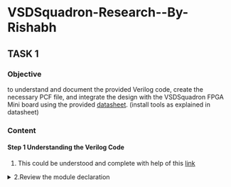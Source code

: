 # VSDSquadron-Research--By-Rishabh

## TASK 1 

### Objective 

to understand and document the provided Verilog code, create the necessary PCF file, and integrate the design with the VSDSquadron FPGA Mini board using the provided [datasheet](https://www.vlsisystemdesign.com/wp-content/uploads/2025/01/VSDSquadronFMDatasheet.pdf). (install tools as explained in datasheet)

### Content

#### Step 1 Understanding the Verilog Code

  1.  This could be understood and complete with help of this [link](https://github.com/thesourcerer8/VSDSquadron_FM/blob/main/led_blue/top.v)



  <details><summary>2.Review the module declaration 
</summary>
 * Inputs and Outputs: 
	  • output wire led_red, led_blue, led_green: Declares three output signals, likely connected to LEDs. The wire keyword indicates they are simple connections, not memory elements. 
	  • input wire hu_clk: Declares an input signal, likely a clock signal from a hardware oscillator. 
	  • output wire testwire: Another output signal, its purpose is revealed later. 

  * Internal Signals: 
	  • wire int_osc: Declares an internal wire, likely intended as a clock signal. 
	  • reg [27:0] frequency_counter_i: Declares a 28-bit register named frequency_counter_i. Registers store values and are used for counting or storing state.

  * Assignment: 
  	• assign testwire = frequency_counter_i[5]; This line continuously assigns the value of the 6th bit (index 5) of the frequency_counter_i register to the testwire output.
  * Always Block: 
	  • always @(posedge int_osc) begin ... end: This block describes sequential logic that executes on the rising edge of the int_osc signal. 
	  • frequency_counter_i <= frequency_counter_i + 1'b1: Inside the block, the frequency_counter_i register is incremented by 1 on each rising edge of int_osc. 1'b1 represents a 1-bit binary value of 1.
     
  * Internal Oscillator Configuration: 
	  • SB_HFOSC: This seems to be a module or macro representing a high-frequency oscillator. 
	  • #(.CLKHF_DIV("0b10")): This part configures the clock divider for the oscillator. "0b10" likely sets the division factor to 2 (binary representation). 
	  • u_SB_HFOSC: This is the instance name of the oscillator module. 
	  • (.CLKHFPU(1'b1), .CLKHFEN(1'b1), .CLKHF(int_osc)): This connects signals to the oscillator instance: 
		• .CLKHFPU(1'b1): Probably enables the clock pull-up. 
		• .CLKHFEN(1'b1): Likely enables the clock output. 
		• .CLKHF(int_osc): Connects the oscillator output to the signal int_osc. 

  * RGB Primitive Instantiation: 
	  • SB_RGBA_DRV: This is likely a module for controlling an RGB LED. 
	  • RGB_DRIVER: This is the instance name of the RGB driver module. 
    • RGBLEDEN (1'b1): Enables the RGB LED. 1'b1 represents a 1-bit value set to 1 (high). 
	  • RGB0PWM (1'b0), // red: Controls the pulse-width modulation (PWM) for the red component of the RGB LED. 1'b0 means it's initially off. 
	  • RGB1PWM (1'b0), // green: Controls the PWM for the green component, also initially off. • RGBLEDEN (1'b1): Enables the RGB LED. 1'b1 represents a 1-bit value set to 1 (high). 
	  • RGB0PWM (1'b0), // red: Controls the pulse-width modulation (PWM) for the red component of the RGB LED. 1'b0 means it's initially off. 
	  • RGB1PWM (1'b0), // green: Controls the PWM for the green component, also initially off. 
	  • RGB2PM (1'b1), // blue: Controls the PWM for the blue component, initially on. 
	  • CURREN (1'b1): Enables the current source for the LED. 
	  • RGB0 (led_red), RGB1 (led_green), RGB2 (led_blue): Connects the module's internal signals to external signals for the red, green, and blue LEDs. 

  * Parameter Overrides: 
	  • //Actual Hardware connection: This comment suggests the following lines configure hardware-specific parameters. 
	  • defparam RGB_DRIVER.RGB0_CURRENT = "0b000001";: Sets the current for the red LED to a binary value of 000001. 
	  • defparam RGB_DRIVER.RGB1_CURRENT = "0b000001";: Sets the current for the green LED. 
	  • defparam RGB_DRIVER.RGB2_CURRENT = "0b000001";: Sets the current for the blue LED. 
  </details>  
